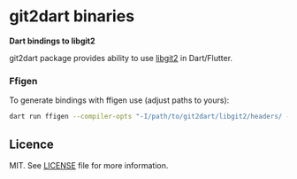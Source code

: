 # git2dart binaries



**Dart bindings to libgit2**

git2dart package provides ability to use [libgit2](https://github.com/libgit2/libgit2) in Dart/Flutter.

### Ffigen

To generate bindings with ffigen use (adjust paths to yours):

```bash
dart run ffigen --compiler-opts "-I/path/to/git2dart/libgit2/headers/ -I/lib64/clang/12.0.1/include"
```

## Licence

MIT. See [LICENSE](LICENSE) file for more information.
